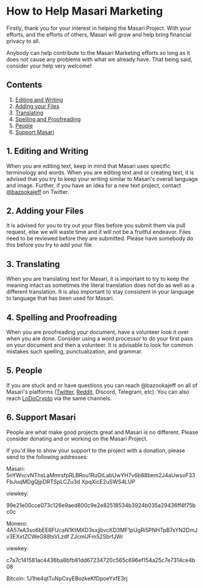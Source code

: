 # How to Help Masari Marketing

Firstly, thank you for your interest in helping the Masari Project. With your efforts, and the efforts of others, Masari will grow and help bring financial privacy to all. 

Anybody can help contribute to the Masari Marketing efforts so long as it does not cause any problems with what we already have. That being said, consider your help very welcome! 

## Contents

1. [Editing and Writing](#1-editing-and-writing) 
2. [Adding your Files](#2-adding-your-files)
3. [Translating](#3-translating)
4. [Spelling and Proofreading](#4-spelling-and-proofreading)
5. [People](#5-people)
6. [Support Masari](#6-support-masari)

## 1. Editing and Writing

When you are editing text, keep in mind that Masari uses specific terminology and words. When you are editing text and or creating text, it is advised that you try to keep your writing similar to Masari's overall language and image. 
Further, if you have an idea for a new text project, contact [@bazookajeff](https://twitter.com/bazookajeff) on Twitter.

## 2. Adding your Files

It is advised for you to try out your files before you submit them via pull request, else we will waste time and it will not be a fruitful endeavor. Files need to be reviewed before they are submitted. Please have somebody do this 
before you try to add your file. 

## 3. Translating

When you are translating text for Masari, it is important to try to keep the meaning intact as sometimes the literal translation does not do as well as a different translation. It is also important to stay consistent in your language
to language that has been used for Masari. 

## 4. Spelling and Proofreading

When you are proofreading your document, have a volunteer look it over when you are done. Consider using a word processor to do your first pass on your document and then a volunteer. It is advisable to look for common mistakes such 
spelling, punctualization, and grammar. 

## 5. People

If you are stuck and or have questions you can reach @bazookajeff on all of Masari's platforms ([Twitter](https://twitter.com/bazookajeff), [Reddit](https://www.reddit.com/user/boomboombazookajeff), Discord, Telegram, etc). You can also reach [LoDoCrypto](https://www.reddit.com/user/LoDoCrypto) via the same channels. 

## 6. Support Masari

People are what make good projects great and Masari is no different. Please consider donating and or working on the Masari Project.

If you'd like to show your support to the project with a donation, please send to the following addresses:

Masari: 5nYWvcvNThsLaMmrsfpRLBRou1RuGtLabUwYH7v6b88bem2J4aUwsoF33FbJuqMDgQjpDRTSpLCZu3d XpqXicE2uSWS4LUP

viewkey:

99e21e00cce073c126e9aed800c9e2e82518534b3924b035a29436ff4f75bc0c

Monero: 4A57eA3so6bEE8FUcaN1KtMXD3sxjjbvcKD3MF1pUgRi5PNHTpB7sYN2DmJv3EXxtZCWeG88tsVLzdf ZJcmUFm52SbrfJWr

viewkey:

c7a7c141581ac4436ba8bfb81dd67234720c565c696ef154a25c7e7314ce4b08

Bitcoin: 1J1he4qtTuNpCxyEBozkeKfDpoeYxfE3rj


